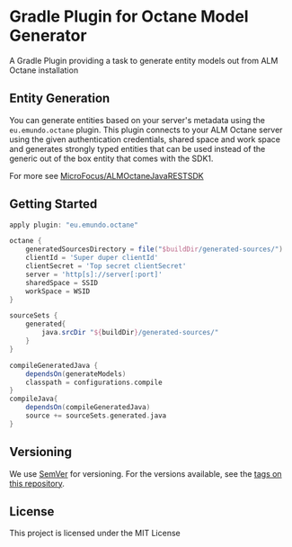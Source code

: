 # Gradle Plugin for Octane Model Generator

A Gradle Plugin providing a task to generate entity models out from ALM Octane installation

## Entity Generation

You can generate entities based on your server's metadata using the `eu.emundo.octane` plugin.
This plugin connects to your ALM Octane server using the given authentication credentials, shared space and work space
and generates strongly typed entities that can be used instead of the generic out of the box entity that comes
with the SDK1.

For more see [MicroFocus/ALMOctaneJavaRESTSDK](https://github.com/MicroFocus/ALMOctaneJavaRESTSDK)

## Getting Started

```groovy
apply plugin: "eu.emundo.octane"

octane {
    generatedSourcesDirectory = file("$buildDir/generated-sources/")
    clientId = 'Super duper clientId'
    clientSecret = 'Top secret clientSecret'
    server = 'http[s]://server[:port]'
    sharedSpace = SSID
    workSpace = WSID
}

sourceSets {
    generated{
        java.srcDir "${buildDir}/generated-sources/"
    }
}

compileGeneratedJava {
    dependsOn(generateModels)
    classpath = configurations.compile
}
compileJava{
    dependsOn(compileGeneratedJava)
    source += sourceSets.generated.java
}
```

## Versioning

We use [SemVer](http://semver.org/) for versioning. For the versions available, see the [tags on this repository](https://github.com/emundo/7z-gradle-plugin/releases).

## License

This project is licensed under the MIT License
